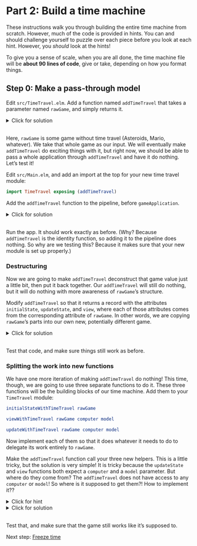# Part 2: Build a time machine

These instructions walk you through building the entire time machine from scratch. However, much of the code is provided in hints. You can and should challenge yourself to puzzle over each piece before you look at each hint. However, you _should_ look at the hints!

To give you a sense of scale, when you are all done, the time machine file will be **about 90 lines of code**, give or take, depending on how you format things.

## Step 0: Make a pass-through model

Edit `src/TimeTravel.elm`. Add a function named `addTimeTravel` that takes a parameter named `rawGame`, and simply returns it.

<details>
  <summary>Click for solution</summary>
  
  ```elm
  addTimeTravel rawGame =
    rawGame
  ```
</details>
<br>

Here, `rawGame` is some game without time travel (Asteroids, Mario, whatever). We take that whole game as our input. We will eventually make `addTimeTravel` do exciting things with it, but right now, we should be able to pass a whole application through `addTimeTravel` and have it do nothing. Let’s test it!

Edit `src/Main.elm`, and add an import at the top for your new time travel module:

```elm
import TimeTravel exposing (addTimeTravel)
```

Add the `addTimeTravel` function to the pipeline, before `gameApplication`.

<details>
  <summary>Click for solution</summary>
  
  ```elm
  main = Mario.game  -- or Asteroid.game, either should work
    |> addTimeTravel
    |> gameApplication
  ```
</details>
<br>

Run the app. It should work exactly as before. (Why? Because `addTimeTravel` is the identity function, so adding it to the pipeline does nothing. So why are we testing this? Because it makes sure that your new module is set up properly.)

### Destructuring

Now we are going to make `addTimeTravel` deconstruct that game value just a little bit, then put it back together. Our `addTimeTravel` will still do nothing, but it will do nothing with more awareness of `rawGame`’s structure.

Modify `addTimeTravel` so that it returns a record with the attributes `initialState`, `updateState`, and `view`, where each of those attributes comes from the corresponding attribute of `rawGame`. In other words, we are copying `rawGame`’s parts into our own new, potentially different game.

<details>
  <summary>Click for solution</summary>
  
  ```elm
  addTimeTravel rawGame =
    { initialState = rawGame.initialState
    , updateState = rawGame.updateState
    , view = rawGame.view
    }
  ```
</details>
<br>

Test that code, and make sure things still work as before.

### Splitting the work into new functions

We have one more iteration of making `addTimeTravel` do nothing! This time, though, we are going to use three separate functions to do it. These three functions will be the building blocks of our time machine. Add them to your `TimeTravel` module:

```elm
initialStateWithTimeTravel rawGame

viewWithTimeTravel rawGame computer model

updateWithTimeTravel rawGame computer model
```

Now implement each of them so that it does whatever it needs to do to delegate its work entirely to `rawGame`.

Make the `addTimeTravel` function call your three new helpers. This is a little tricky, but the solution is very simple! It is tricky because the `updateState` and `view` functions both expect a `computer` and a `model` parameter. But where do they come from? The `addTimeTravel` does not have access to any `computer` or `model`! So where is it supposed to get them?! How to implement it??

<details>
  <summary>Click for hint</summary>

  Use currying! For example, in the record that `addTimeTravel` returns, `initialState` is supposed to be a function with _two_ parameters. You have an `initialStateWithTimeTravel` function that takes _three_ parameters. And right there in `addTimeTravel`, you have the value for the first parameter. So provide that first parameter, and leave the two remaining ones unapplied.

</details>
<details>
  <summary>Click for solution</summary>
    
  ```elm
  addTimeTravel rawGame =
    { initialState = initialStateWithTimeTravel rawGame
    , updateState = updateWithTimeTravel rawGame
    , view = viewWithTimeTravel rawGame
    }

  initialStateWithTimeTravel rawGame =
    rawGame.initialState

  viewWithTimeTravel rawGame computer model =
    rawGame.view computer model

  updateWithTimeTravel rawGame computer model =
    rawGame.updateState computer model
  ```
</details>
<br>

Test that, and make sure that the game still works like it’s supposed to.

Next step: [Freeze time](2-time-machine-step-1.md)

